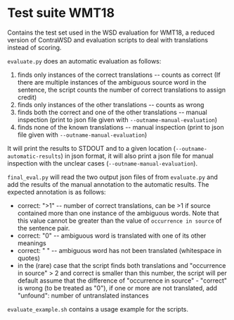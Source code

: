 # Test suite WMT18

Contains the test set used in the WSD evaluation for WMT18, a reduced version of ContraWSD and evaluation scripts to deal with translations instead of scoring.

`evaluate.py` does an automatic evaluation as follows:
1. finds only instances of the correct translations -- counts as correct (If there are multiple instances of the ambiguous source word in the sentence, the script counts the number of correct translations to assign credit)
2. finds only instances of the other translations -- counts as wrong
3. finds both the correct and one of the other translations -- manual inspection (print to json file given with `--outname-manual-evaluation`)
3. finds none of the known translations -- manual inspection (print to json file given with `--outname-manual-evaluation`)

It will print the results to STDOUT and to a given location (`--outname-automatic-results`) in json format, it will also print a json file for manual inspection with the unclear cases (`--outname-manual-evaluation`).

`final_eval.py` will read the two output json files of from `evaluate.py` and add the results of the manual annotation to the automatic results. The expected annotation is as follows:

- correct: ">1" -- number of correct translations, can be >1 if source contained more than one instance of the ambiguous words. Note that this value cannot be greater than the value of `occurrence in source` of the sentence pair.
- correct: "0"  -- ambiguous word is translated with one of its other meanings
- correct: " "  -- ambiguous word has not been translated (whitespace in quotes)
- in the (rare) case that the script finds both translations and "occurrence in source" > 2 and correct is smaller than this number, the script will per default assume that the difference of "occurrence in source" - "correct" is wrong (to be treated as "0"), if one or more are not translated, add "unfound": number of untranslated instances

`evaluate_example.sh` contains a usage example for the scripts.
